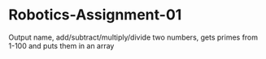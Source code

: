 Robotics-Assignment-01
======================

Output name, add/subtract/multiply/divide two numbers, gets primes from 1-100 and puts them in an array
